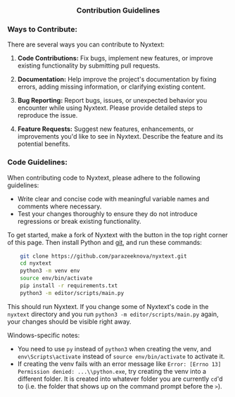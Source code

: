 <h3 align="center">
    <img src="main/assets/misc/transparent.png" height="30" width="0px"/>
Contribution Guidelines
	<img src="main/assets/misc/transparent.png" height="30" width="0px"/>
</h3>

### Ways to Contribute:

There are several ways you can contribute to Nyxtext:

1. **Code Contributions:** Fix bugs, implement new features, or improve existing functionality by submitting pull requests.

2. **Documentation:** Help improve the project's documentation by fixing errors, adding missing information, or clarifying existing content.

3. **Bug Reporting:** Report bugs, issues, or unexpected behavior you encounter while using Nyxtext. Please provide detailed steps to reproduce the issue.

4. **Feature Requests:** Suggest new features, enhancements, or improvements you'd like to see in Nyxtext. Describe the feature and its potential benefits.

### Code Guidelines:

When contributing code to Nyxtext, please adhere to the following guidelines:

- Write clear and concise code with meaningful variable names and comments where necessary.
- Test your changes thoroughly to ensure they do not introduce regressions or break existing functionality.

To get started, make a fork of Nyxtext with the button in the top right corner of this page.
Then install Python and [git](https://git-scm.com/), and run these commands:

```bash
    git clone https://github.com/parazeeknova/nyxtext.git
    cd nyxtext
    python3 -m venv env
    source env/bin/activate
    pip install -r requirements.txt
    python3 -m editor/scripts/main.py
```

This should run Nyxtext. If you change some of Nyxtext's code in the `nyxtext` directory and you run `python3 -m editor/scripts/main.py` again, your changes should be visible right away.

Windows-specific notes:
- You need to use `py` instead of `python3` when creating the venv, and `env\Scripts\activate` instead of `source env/bin/activate` to activate it.
- If creating the venv fails with an error message like `Error: [Errno 13] Permission denied: ...\\python.exe`, try creating the venv into a different folder.  It is created into whatever folder you are currently `cd`'d to (i.e. the folder that shows up on the command prompt before the `>`).
